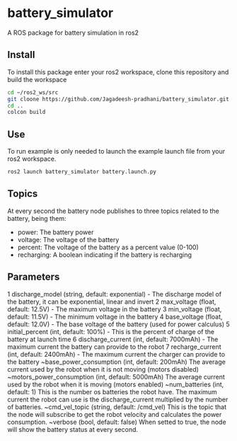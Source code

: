 # battery_simulator
A ROS package for battery simulation in ros2

## Install 
To install this package enter your ros2 workspace, clone this repository and build the workspace

```bash
cd ~/ros2_ws/src
git cloone https://github.com/Jagadeesh-pradhani/battery_simulator.git
cd ..
colcon build
```

## Use
To run  example is only needed to launch the example launch file from your ros2 workspace.

```bash
ros2 launch battery_simulator battery.launch.py
```

## Topics
At every second the battery node publishes to three topics related to the battery, being them:
- power: The battery power
- voltage: The voltage of the battery
- percent: The voltage of the battery as a percent value (0-100)
- recharging: A boolean indicating if the battery is recharging

## Parameters

1 discharge_model (string, default: exponential)
    - The discharge model of the battery, it can be exponential, linear and invert
2 max_voltage (float, default: 12.5V)
    - The maximum voltage in the battery
3 min_voltage (float, default: 11.5V)
    - The minimum voltage in the battery
4 base_voltage (float, default: 12.0V)
    - The base voltage of the battery (used for power calculus)
5 initial_percent (int, default: 100%)
    - This is the percent of charge of the battery at launch time
6 discharge_current (int, default: 7000mAh)
    - The maximum current the battery can provide to the robot
7 recharge_current (int, default: 2400mAh)
    - The maximum current the charger can provide to the battery
    ~base_power_consumption (int, default: 200mAh)
        The average current used by the robot when it is not moving (motors disabled)
    ~motors_power_consumption (int, default: 5000mAh)
        The average current used by the robot when it is moving (motors enabled)
    ~num_batteries (int, default: 1)
        This is the number os batteries the robot have. The maximum current the robot can use is the discharge_current multiplied by the number of batteries.
    ~cmd_vel_topic (string, default: /cmd_vel)
        This is the topic that the node will subscribe to get the robot velocity and calculates the power consumption.
    ~verbose (bool, default: false)
        When setted to true, the node will show the battery status at every second.
